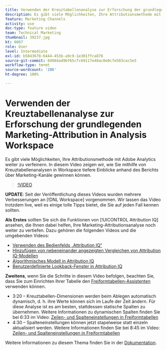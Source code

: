 ```yaml
---
title: Verwenden der Kreuztabellenanalyse zur Erforschung der grundlegenden Marketing-Attribution in Analysis Workspace
description: Es gibt viele Möglichkeiten, Ihre Attributionsmethode mit Adobe Analytics weiter zu verfeinern. In diesem Video zeigen wir, wie Sie mithilfe von Kreuztabellenanalysen in Workspace tiefere Einblicke anhand des Berichts über Marketing-Kanäle gewinnen können.
feature: Marketing Channels
activity: use
doc-type: feature video
team: Technical Marketing
thumbnail: 39237.jpg
kt: 6067
role: User
level: Intermediate
exl-id: b5843678-6444-453b-a9c9-1e301ffca876
source-git-commit: 84984ad9bf65cfc69117e40ac0e0cfe503cac5e5
workflow-type: tm+mt
source-wordcount: '286'
ht-degree: 100%

---
```


# Verwenden der Kreuztabellenanalyse zur Erforschung der grundlegenden Marketing-Attribution in Analysis Workspace

Es gibt viele Möglichkeiten, Ihre Attributionsmethode mit Adobe Analytics weiter zu verfeinern. In diesem Video zeigen wir, wie Sie mithilfe von Kreuztabellenanalysen in Workspace tiefere Einblicke anhand des Berichts über Marketing-Kanäle gewinnen können.

>[!VIDEO](https://video.tv.adobe.com/v/327750/?quality=12&learn=on&captions=ger)

**UPDATE**: Seit der Veröffentlichung dieses Videos wurden mehrere Verbesserungen an [!DNL Workspace] vorgenommen. Wir lassen das Video trotzdem live, weil es einige tolle Tipps bietet, die Sie auf jeden Fall kennen sollten.

**Als Erstes** sollten Sie sich die Funktionen von [!UICONTROL Attribution IQ] ansehen, die Ihnen dabei helfen, Ihre Marketing-Attributionsanalyse noch weiter zu vertiefen. Dazu gehören die folgenden Videos und die umgebenden Videos:

* [Verwenden des Bedienfelds „Attribution IQ“](using-the-attribution-iq-panel.md)
* [Hinzufügen von nebeneinander angezeigten Vergleichen von Attribution IQ-Modellen](adding-side-by-side-comparisons-of-attribution-iq-models.md)
* [Algorithmisches Modell in Attribution IQ](algorithmic-model-in-attribution-iq.md)
* [Benutzerdefinierte Lookback-Fenster in Attribution IQ](custom-lookback-windows-in-attribution-iq.md)

**Zweitens**, wenn Sie die Schritte in diesem Video befolgen, beachten Sie, dass Sie zum Einrichten Ihrer Tabelle den [Freiformtabellen-Assistenten](../building-freeform-tables/using-the-freeform-table-builder-in-analysis-workspace.md) verwenden können.

* 3:20 – Kreuztabellen-Dimensionen werden beim Ablegen automatisch dynamisch, d. h. ihre Werte können sich im Laufe der Zeit ändern. Für diese Analyse ist es am besten, stattdessen statische Spalten zu übernehmen. Weitere Informationen zu dynamischen Spalten finden Sie bei 6:33 im Video: [Zeilen- und Spalteneinstellungen in Freiformtabellen](../building-freeform-tables/row-and-column-settings-in-freeform-tables.md)
* 4:30 – Spalteneinstellungen können jetzt stapelweise statt einzeln aktualisiert werden. Weitere Informationen finden Sie bei 8:45 im Video: [Zeilen- und Spalteneinstellungen in Freiformtabellen](../building-freeform-tables/row-and-column-settings-in-freeform-tables.md)

Weitere Informationen zu diesem Thema finden Sie in der [Dokumentation](https://experienceleague.adobe.com/docs/analytics/analyze/analysis-workspace/attribution/models.html?lang=de).
